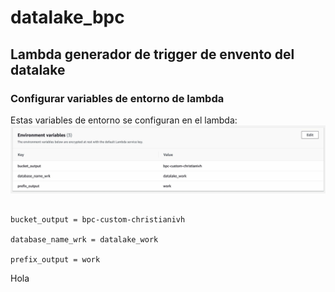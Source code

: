 # datalake_bpc


## Lambda generador de trigger de envento del datalake


### Configurar variables de entorno de lambda

Estas variables de entorno se configuran en el lambda:
![alt text](images/lambda_var_env.jpg "Logo Title Text 1")
    
```

bucket_output = bpc-custom-christianivh

database_name_wrk = datalake_work

prefix_output = work
```

Hola
